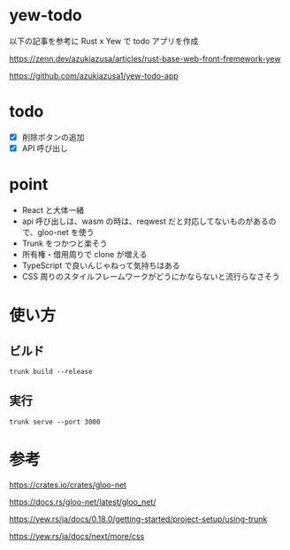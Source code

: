 # yew-todo

以下の記事を参考に Rust x Yew で todo アプリを作成

https://zenn.dev/azukiazusa/articles/rust-base-web-front-fremework-yew

https://github.com/azukiazusa1/yew-todo-app

# todo

- [x] 削除ボタンの追加
- [x] API 呼び出し

# point

- React と大体一緒
- api 呼び出しは、wasm の時は、reqwest だと対応してないものがあるので、gloo-net を使う
- Trunk をつかつと楽そう
- 所有権・借用周りで clone が増える
- TypeScript で良いんじゃねって気持ちはある
- CSS 周りのスタイルフレームワークがどうにかならないと流行らなさそう

# 使い方

## ビルド

```
trunk build --release
```

## 実行

```
trunk serve --port 3000
```

# 参考

https://crates.io/crates/gloo-net

https://docs.rs/gloo-net/latest/gloo_net/

https://yew.rs/ja/docs/0.18.0/getting-started/project-setup/using-trunk

https://yew.rs/ja/docs/next/more/css
